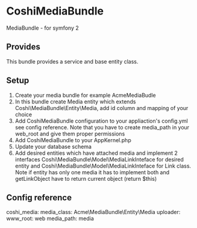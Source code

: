 CoshiMediaBundle
=============

MediaBundle - for symfony 2

Provides
---------

This bundle provides a service and base entity class.

Setup
------

1. Create your media bundle for example AcmeMediaBudle
2. In this bundle create Media entity which extends Coshi\MediaBundle\Entity\Media, add id column and mapping of your choice
3. Add CoshiMediaBundle configuration to your appliaction's config.yml see config reference. Note that you have to create media_path in your web_root and give them proper permissions
4. Add CoshiMediaBundle to your AppKernel.php
5. Update your database schema
6. Add desired entities which have attached media and implement 2 interfaces Coshi\MediaBundle\Model\MediaLinkInteface for desired entity and Coshi\MediaBundle\Model\MediaLinkInteface for Link class. Note if entity has only one media it has to implement both and getLinkObject have to return current object (return $this)

Config reference
----------------

coshi_media:
    media_class: Acme\MediaBundle\Entity\Media
    uploader:
        www_root: web
        media_path: media

